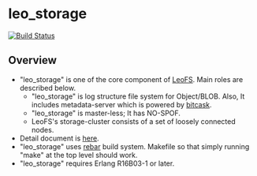 leo_storage
===========

[![Build Status](https://secure.travis-ci.org/leo-project/leo_storage.png?branch=master)](http://travis-ci.org/leo-project/leo_storage)

Overview
--------

* "leo_storage" is one of the core component of [LeoFS](https://github.com/leo-project/leofs). Main roles are described below.
  * "leo_storage" is log structure file system for Object/BLOB. Also, It includes metadata-server which is powered by [bitcask](https://github.com/basho/bitcask).
  * "leo_storage" is master-less; It has NO-SPOF.
  * LeoFS's storage-cluster consists of a set of loosely connected nodes.
*  Detail document is [here](http://www.leofs.org/docs/).
* "leo_storage" uses [rebar](https://github.com/basho/rebar) build system. Makefile so that simply running "make" at the top level should work.
* "leo_storage" requires Erlang R16B03-1 or later.